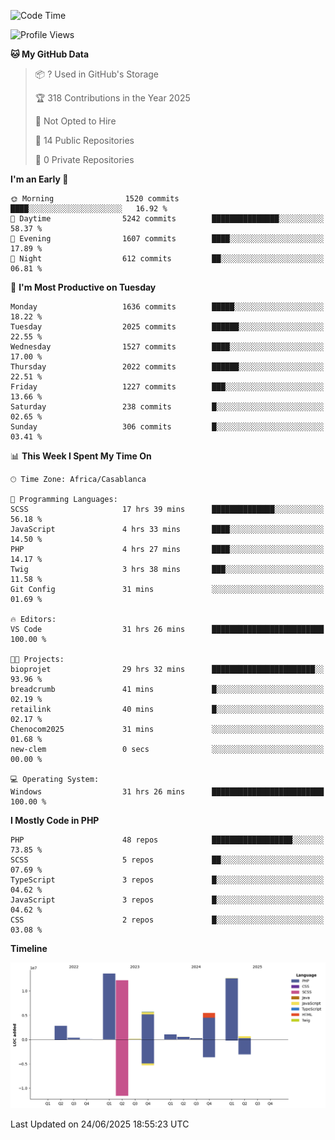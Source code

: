 <!--START_SECTION:waka-->
![Code Time](http://img.shields.io/badge/Code%20Time-6%2C217%20hrs%2017%20mins-blue)

![Profile Views](http://img.shields.io/badge/Profile%20Views-0-blue)

**🐱 My GitHub Data** 

> 📦 ? Used in GitHub's Storage 
 > 
> 🏆 318 Contributions in the Year 2025
 > 
> 🚫 Not Opted to Hire
 > 
> 📜 14 Public Repositories 
 > 
> 🔑 0 Private Repositories 
 > 
**I'm an Early 🐤** 

```text
🌞 Morning                1520 commits        ████░░░░░░░░░░░░░░░░░░░░░   16.92 % 
🌆 Daytime                5242 commits        ███████████████░░░░░░░░░░   58.37 % 
🌃 Evening                1607 commits        ████░░░░░░░░░░░░░░░░░░░░░   17.89 % 
🌙 Night                  612 commits         ██░░░░░░░░░░░░░░░░░░░░░░░   06.81 % 
```
📅 **I'm Most Productive on Tuesday** 

```text
Monday                   1636 commits        █████░░░░░░░░░░░░░░░░░░░░   18.22 % 
Tuesday                  2025 commits        ██████░░░░░░░░░░░░░░░░░░░   22.55 % 
Wednesday                1527 commits        ████░░░░░░░░░░░░░░░░░░░░░   17.00 % 
Thursday                 2022 commits        ██████░░░░░░░░░░░░░░░░░░░   22.51 % 
Friday                   1227 commits        ███░░░░░░░░░░░░░░░░░░░░░░   13.66 % 
Saturday                 238 commits         █░░░░░░░░░░░░░░░░░░░░░░░░   02.65 % 
Sunday                   306 commits         █░░░░░░░░░░░░░░░░░░░░░░░░   03.41 % 
```


📊 **This Week I Spent My Time On** 

```text
🕑︎ Time Zone: Africa/Casablanca

💬 Programming Languages: 
SCSS                     17 hrs 39 mins      ██████████████░░░░░░░░░░░   56.18 % 
JavaScript               4 hrs 33 mins       ████░░░░░░░░░░░░░░░░░░░░░   14.50 % 
PHP                      4 hrs 27 mins       ████░░░░░░░░░░░░░░░░░░░░░   14.17 % 
Twig                     3 hrs 38 mins       ███░░░░░░░░░░░░░░░░░░░░░░   11.58 % 
Git Config               31 mins             ░░░░░░░░░░░░░░░░░░░░░░░░░   01.69 % 

🔥 Editors: 
VS Code                  31 hrs 26 mins      █████████████████████████   100.00 % 

🐱‍💻 Projects: 
bioprojet                29 hrs 32 mins      ███████████████████████░░   93.96 % 
breadcrumb               41 mins             █░░░░░░░░░░░░░░░░░░░░░░░░   02.19 % 
retailink                40 mins             █░░░░░░░░░░░░░░░░░░░░░░░░   02.17 % 
Chenocom2025             31 mins             ░░░░░░░░░░░░░░░░░░░░░░░░░   01.68 % 
new-clem                 0 secs              ░░░░░░░░░░░░░░░░░░░░░░░░░   00.00 % 

💻 Operating System: 
Windows                  31 hrs 26 mins      █████████████████████████   100.00 % 
```

**I Mostly Code in PHP** 

```text
PHP                      48 repos            ██████████████████░░░░░░░   73.85 % 
SCSS                     5 repos             ██░░░░░░░░░░░░░░░░░░░░░░░   07.69 % 
TypeScript               3 repos             █░░░░░░░░░░░░░░░░░░░░░░░░   04.62 % 
JavaScript               3 repos             █░░░░░░░░░░░░░░░░░░░░░░░░   04.62 % 
CSS                      2 repos             █░░░░░░░░░░░░░░░░░░░░░░░░   03.08 % 
```



**Timeline**

![Lines of Code chart](https://raw.githubusercontent.com/tahar-elgunaoui/tahar-elgunaoui/main/assets/bar_graph.png)


 Last Updated on 24/06/2025 18:55:23 UTC
<!--END_SECTION:waka-->
